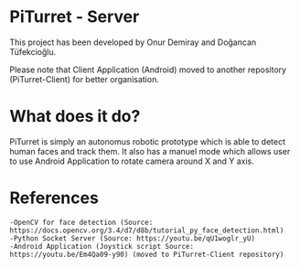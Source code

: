 # PiTurret - Server

This project has been developed by Onur Demiray and Doğancan Tüfekcioğlu.

Please note that Client Application (Android) moved to another repository (PiTurret-Client) for better organisation.

# What does it do?

PiTurret is simply an autonomus robotic prototype which is able to detect human faces and track them. It also has a manuel mode which allows user to use Android Application to rotate camera around X and Y axis.

# References

    -OpenCV for face detection (Source: https://docs.opencv.org/3.4/d7/d8b/tutorial_py_face_detection.html)
    -Python Socket Server (Source: https://youtu.be/qU1woglr_yU)
    -Android Application (Joystick script Source: https://youtu.be/Em4Qa09-y90) (moved to PiTurret-Client repository)

